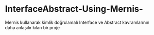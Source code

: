 # InterfaceAbstract-Using-Mernis-
Mernis kullanarak kimlik doğrulamalı Interface ve Abstract kavramlarının daha anlaşılır kılan bir proje
